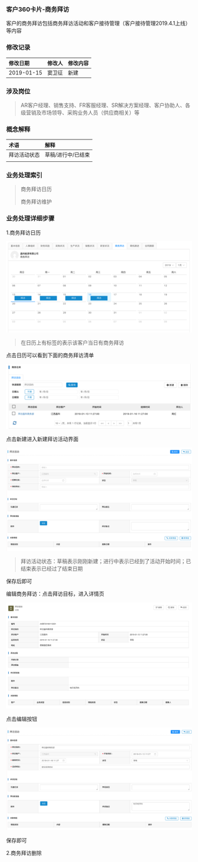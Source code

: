### 客户360卡片-商务拜访

客户的商务拜访包括商务拜访活动和客户接待管理（客户接待管理2019.4.1上线）等内容

### 修改记录

| 修改日期 | 修改人 | 修改内容 |
| :--- | :--- | :--- |
| 2019-01-15 | 窦卫征 | 新建 |

### 涉及岗位

> AR客户经理、销售支持、FR客服经理、SR解决方案经理、客户协助人、各级营销及市场领导、采购业务人员（供应商相关）等

### 概念解释

| 术语 | 解释 |
| :--- | :--- |
| 拜访活动状态 | 草稿/进行中/已结束 |
|  |  |

### 业务处理索引

> 商务拜访日历
>
> 商务拜访维护

### 业务处理详细步骤

1.商务拜访日历

![](/assets/swbfrl2208.png)

> 在日历上有标签的表示该客户当日有商务拜访

点击日历可以看到下面的商务拜访清单

![](/assets/khbfhldq2212.png)

点击新建进入新建拜访活动界面

![](/assets/xjbfhdjm2213.png)

> 拜访活动状态：草稿表示刚刚新建；进行中表示已经到了活动开始时间；已结束表示已经过了结束日期

保存后即可

编辑商务拜访：点击拜访目标，进入详情页

![](/assets/bfxqy2214.png)

点击编辑按钮

![](/assets/bjswbf2214.png)

保存即可

2.商务拜访删除



